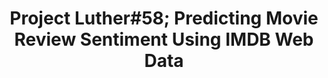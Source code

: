 ---
layout: post
title: Project Luther#58; Predicting Movie Review Sentiment Using IMDB Web Data

---